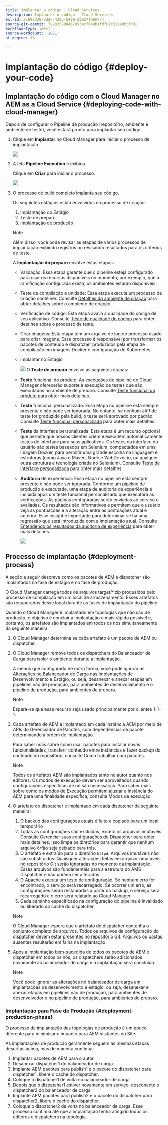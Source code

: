 ```yaml
---
title: Implantar o código - Cloud Services
description: Implantar o código - Cloud Services
exl-id: 2c698d38-6ddc-4203-b499-22027fe8e7c4
source-git-commit: 782035708467693ec7648b1fd701c329a0b5f7c8
workflow-type: tm+mt
source-wordcount: '1071'
ht-degree: 1%

---
```


# Implantação do código {#deploy-your-code}

## Implantação do código com o Cloud Manager no AEM as a Cloud Service {#deploying-code-with-cloud-manager}

Depois de configurar o Pipeline de produção (repositório, ambiente e ambiente de teste), você estará pronto para implantar seu código.

1. Clique em **Implantar** no Cloud Manager para iniciar o processo de implantação.

   ![](assets/deploy-code1.png)


1. A tela **Pipeline Execution** é exibida.

   Clique em **Criar** para iniciar o processo.

   ![](assets/deploy-code2.png)

1. O processo de build completo implanta seu código.

   Os seguintes estágios estão envolvidos no processo de criação:

   1. Implantação do Estágio
   1. Teste de preparo
   1. Implantação de produção

   >[!NOTE]
   >
   >Além disso, você pode revisar as etapas de vários processos de implantação exibindo registros ou revisando resultados para os critérios de teste.

   A **Implantação do preparo** envolve estas etapas:

   * Validação: Essa etapa garante que o pipeline esteja configurado para usar os recursos disponíveis no momento, por exemplo, que a ramificação configurada exista, os ambientes estarão disponíveis.
   * Teste de compilação e unidade: Essa etapa executa um processo de criação contêiner. Consulte [Detalhes do ambiente de criação](/help/onboarding/getting-access-to-aem-in-cloud/build-environment-details.md) para obter detalhes sobre o ambiente de criação.
   * Verificação de código: Esta etapa avalia a qualidade do código de seu aplicativo. Consulte [Teste de qualidade do código](/help/implementing/cloud-manager/code-quality-testing.md) para obter detalhes sobre o processo de teste.
   * Criar imagens: Esta etapa tem um arquivo de log do processo usado para criar imagens. Esse processo é responsável por transformar os pacotes de conteúdo e dispatcher produzidos pela etapa de compilação em imagens Docker e configuração de Kubernetes.
   * Implantar no Estágio

      ![](assets/stage-deployment.png)
   O **Teste de preparo** envolve as seguintes etapas:

   * **Teste** funcional do produto: As execuções de pipeline do Cloud Manager oferecerão suporte à execução de testes que são executados no ambiente de preparo.
Consulte [Teste funcional do produto](/help/implementing/cloud-manager/functional-testing.md#product-functional-testing) para obter mais detalhes.

   * **Teste** funcional personalizado: Essa etapa no pipeline está sempre presente e não pode ser ignorada. No entanto, se nenhum JAR de teste for produzido pela build, o teste será aprovado por padrão.\
      Consulte [Teste funcional personalizado](/help/implementing/cloud-manager/functional-testing.md#custom-functional-testing) para obter mais detalhes.

   * **Teste** da interface personalizada: Esta etapa é um recurso opcional que permite que nossos clientes criem e executem automaticamente testes de interface para seus aplicativos. Os testes da interface do usuário são testes baseados em Selenium, compactados em uma imagem Docker, para permitir uma grande escolha na linguagem e estruturas (como Java e Maven, Node e WebDriver.io, ou qualquer outra estrutura e tecnologia criada no Selenium).
Consulte [Teste de interface personalizada](https://experienceleague.adobe.com/docs/experience-manager-cloud-service/implementing/using-cloud-manager/test-results/functional-testing.html?lang=en#custom-ui-testing) para obter mais detalhes.


   * **Auditoria** de experiência: Essa etapa no pipeline está sempre presente e não pode ser ignorada. Conforme um pipeline de produção é executado, uma etapa de auditoria de experiência é incluída após um teste funcional personalizado que executará as verificações. As páginas configuradas serão enviadas ao serviço e avaliadas. Os resultados são informativos e permitem que o usuário veja as pontuações e a alteração entre as pontuações atual e anterior. Esse insight é importante para determinar se há uma regressão que será introduzida com a implantação atual.
Consulte [Entendendo os resultados da auditoria de experiência](/help/implementing/cloud-manager/experience-audit-testing.md) para obter mais detalhes.

      ![](assets/stage-testing.png)





## Processo de implantação {#deployment-process}

A seção a seguir descreve como os pacotes de AEM e dispatcher são implantados na fase de estágio e na fase de produção.

O Cloud Manager carrega todos os arquivos target/*.zip produzidos pelo processo de compilação em um local de armazenamento.  Esses artefatos são recuperados desse local durante as fases de implantação do pipeline.

Quando o Cloud Manager é implantado em topologias que não são de produção, o objetivo é concluir a implantação o mais rápido possível e, portanto, os artefatos são implantados em todos os nós simultaneamente da seguinte maneira:

1. O Cloud Manager determina se cada artefato é um pacote de AEM ou dispatcher.
1. O Cloud Manager remove todos os dispatchers do Balanceador de Carga para isolar o ambiente durante a implantação.

   A menos que configurado de outra forma, você pode ignorar as Alterações no Balanceador de Carga nas Implantações de Desenvolvimento e Estágio, ou seja, desanexar e anexar etapas em pipelines não de produção, para ambientes de desenvolvimento e o pipeline de produção, para ambientes de preparo.

   >[!NOTE]
   >
   >Espera-se que esse recurso seja usado principalmente por clientes 1-1-1.

1. Cada artefato de AEM é implantado em cada instância AEM por meio de APIs do Gerenciador de Pacotes, com dependências de pacote determinando a ordem de implantação.

   Para saber mais sobre como usar pacotes para instalar novas funcionalidades, transferir conteúdo entre instâncias e fazer backup do conteúdo do repositório, consulte Como trabalhar com pacotes.

   >[!NOTE]
   >
   >Todos os artefatos AEM são implantados tanto no autor quanto nos editores. Os modos de execução devem ser aproveitados quando configurações específicas de nó são necessárias. Para saber mais sobre como os modos de Execução permitem ajustar a instância do AEM para uma finalidade específica, consulte Modos de execução.

1. O artefato do dispatcher é implantado em cada dispatcher da seguinte maneira:

   1. O backup das configurações atuais é feito e copiado para um local temporário
   1. Todas as configurações são excluídas, exceto os arquivos imutáveis. Consulte Gerenciar suas configurações do Dispatcher para obter mais detalhes. Isso limpa os diretórios para garantir que nenhum arquivo órfão seja deixado para trás.
   1. O artefato é extraído para o diretório `httpd`.  Arquivos imutáveis não são substituídos. Quaisquer alterações feitas em arquivos imutáveis no repositório Git serão ignoradas no momento da implantação.  Esses arquivos são fundamentais para a estrutura do AMS Dispatcher e não podem ser alterados.
   1. O Apache executa um teste de configuração. Se nenhum erro for encontrado, o serviço será recarregado. Se ocorrer um erro, as configurações serão restauradas a partir do backup, o serviço será recarregado e o erro será relatado ao Cloud Manager.
   1. Cada caminho especificado na configuração do pipeline é invalidado ou liberado do cache do dispatcher.

   >[!NOTE]
   >
   >O Cloud Manager espera que o artefato do dispatcher contenha o conjunto completo de arquivos.  Todos os arquivos de configuração do dispatcher devem estar presentes no repositório Git. Arquivos ou pastas ausentes resultarão em falha na implantação.

1. Após a implantação bem-sucedida de todos os pacotes de AEM e dispatcher em todos os nós, os dispatchers serão adicionados novamente ao balanceador de carga e a implantação será concluída.

   >[!NOTE]
   >
   >Você pode ignorar as alterações no balanceador de carga em implantações de desenvolvimento e estágio, ou seja, desanexar e anexar etapas em pipelines não de produção, para ambientes de desenvolvedor e no pipeline de produção, para ambientes de preparo.

### Implantação para Fase de Produção {#deployment-production-phase}

O processo de implantação das topologias de produção é um pouco diferente para minimizar o impacto para AEM visitantes do Site.

As implantações de produção geralmente seguem as mesmas etapas descritas acima, mas de maneira contínua:

1. Implantar pacotes de AEM para o autor.
1. Desanexar dispatcher1 do balanceador de carga.
1. Implante AEM pacotes para publish1 e o pacote do dispatcher para dispatcher1, libere o cache do dispatcher.
1. Coloque o dispatcher1 de volta no balanceador de carga.
1. Depois que o dispatcher1 estiver novamente em serviço, desconecte o dispatcher2 do balanceador de carga.
1. Implante AEM pacotes para publish2 e o pacote do dispatcher para dispatcher2, libere o cache do dispatcher.
1. Coloque o dispatcher2 de volta no balanceador de carga.
Esse processo continua até que a implantação tenha atingido todos os editores e dispatchers na topologia.
